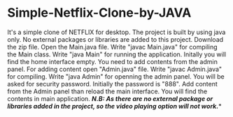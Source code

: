 # Simple-Netflix-Clone-by-JAVA
It's a simple clone of NETFLIX for desktop. The project is built by using java only. No external packages or libraries are added to this project.
Download the zip file.
Open the Main.java file.
Write "javac Main.java" for compiling the Main class.
Write "java Main" for running the application.
Initally you will find the home interface empty. You need to add contents from the admin panel.
For adding content open "Admin.java" file.
Write "javac Admin.java" for compiling.
Write "java Admin" for openning the admin panel. You will be asked for security password. Initially the password is "888".
Add content from the Admin panel than reload the main interface. You will find the contents in main application.
*****N.B: As there are no external package or libraries added in the project, so the video playing option will not work.******
